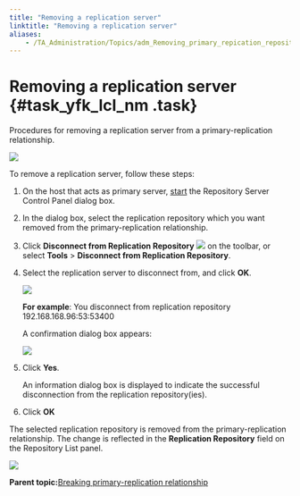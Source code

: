```yaml
--- 
title: "Removing a replication server"
linktitle: "Removing a replication server"
aliases: 
    - /TA_Administration/Topics/adm_Removing_primary_repication_repository.html
---
```

# Removing a replication server {#task_yfk_lcl_nm .task}

Procedures for removing a replication server from a primary-replication relationship.

![](../Images/Replication_primary_relationship_1.png)

To remove a replication server, follow these steps:

1.  On the host that acts as primary server, [start](Repo_server_management_launching.html) the Repository Server Control Panel dialog box.

2.  In the dialog box, select the replication repository which you want removed from the primary-replication relationship.

3.  Click **Disconnect from Replication Repository** ![](../Images/btn_break_primary_server.png) on the toolbar, or select **Tools** \> **Disconnect from Replication Repository**.

4.  Select the replication server to disconnect from, and click **OK**.

    ![](../Images/admin_RS_dlg_replication_8.png)

    **For example**: You disconnect from replication repository 192.168.168.96:53:53400

    A confirmation dialog box appears:

    ![](../Images/admin_RS_dlg_remove_ReplicaRepo_dlg.png)

5.  Click **Yes**.

    An information dialog box is displayed to indicate the successful disconnection from the replication repository\(ies\).

6.  Click **OK**


The selected replication repository is removed from the primary-replication relationship. The change is reflected in the **Replication Repository** field on the Repository List panel.

![](../Images/Replication_primary_relationship_2.png)

**Parent topic:**[Breaking primary-replication relationship](../../TA_Administration/Topics/adm_Removing_primary_repication_repository_main.html)


